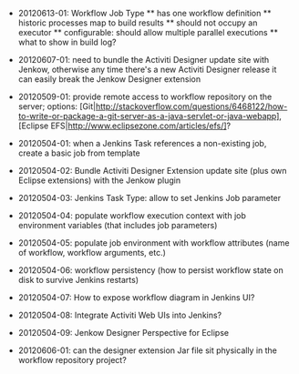* 20120613-01: Workflow Job Type
** has one workflow definition
** historic processes map to build results
** should not occupy an executor
** configurable: should allow multiple parallel executions
** what to show in build log?

* 20120607-01: need to bundle the Activiti Designer update site with Jenkow, otherwise any time there's a new Activiti Designer release it can easily break the Jenkow Designer extension
* 20120509-01: provide remote access to workflow repository on the server; options: [Git|http://stackoverflow.com/questions/6468122/how-to-write-or-package-a-git-server-as-a-java-servlet-or-java-webapp], [Eclipse EFS|http://www.eclipsezone.com/articles/efs/]?
* 20120504-01: when a Jenkins Task references a non-existing job, create a basic job from template
* 20120504-02: Bundle Activiti Designer Extension update site (plus own Eclipse extensions) with the Jenkow plugin
* 20120504-03: Jenkins Task Type: allow to set Jenkins Job parameter
* 20120504-04: populate workflow execution context with job environment variables (that includes job parameters)
* 20120504-05: populate job environment with workflow attributes (name of workflow, workflow arguments, etc.)
* 20120504-06: workflow persistency (how to persist workflow state on disk to survive Jenkins restarts)
* 20120504-07: How to expose workflow diagram in Jenkins UI?
* 20120504-08: Integrate Activiti Web UIs into Jenkins?
* 20120504-09: Jenkow Designer Perspective for Eclipse
* 20120606-01: can the designer extension Jar file sit physically in the workflow repository project?
